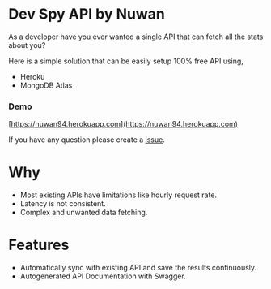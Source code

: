 # Dev Spy API by Nuwan

As a developer have you ever wanted a single API that can fetch all the stats about you?

Here is a simple solution that can be easily setup 100% free API using,

- Heroku
- MongoDB Atlas


### Demo

[https://nuwan94.herokuapp.com](https://nuwan94.herokuapp.com)

If you have any question please create a [issue](/issues/new/choose).

# Why

- Most existing APIs have limitations like hourly request rate.
- Latency is not consistent.
- Complex and unwanted data fetching.

# Features

- Automatically sync with existing API and save the results continuously.
- Autogenerated API Documentation with Swagger.
